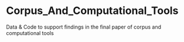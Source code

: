 # Corpus_And_Computational_Tools
Data &amp; Code to support findings in the final paper of corpus and computational tools

